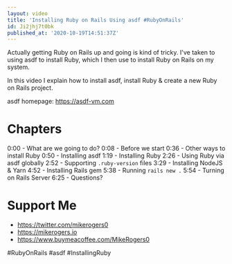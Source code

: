 ```yaml
---
layout: video
title: 'Installing Ruby on Rails Using asdf #RubyOnRails'
id: Ji2jhj7t0bk
published_at: '2020-10-19T14:51:37Z'
---
```

Actually getting Ruby on Rails up and going is kind of tricky. I've taken to using asdf to install Ruby, which I then use to install Ruby on Rails on my system.

In this video I explain how to install asdf, install Ruby & create a new Ruby on Rails project.

asdf homepage: https://asdf-vm.com

# Chapters

0:00 - What are we going to do?
0:08 - Before we start
0:36 - Other ways to install Ruby
0:50 - Installing asdf
1:19 - Installing Ruby
2:26 - Using Ruby via asdf globally
2:52 - Supporting `.ruby-version` files
3:29 - Installing NodeJS & Yarn
4:52 - Installing Rails gem
5:38 - Running `rails new .`
5:54 - Turning on Rails Server
6:25 - Questions?

# Support Me

- https://twitter.com/mikerogers0
- https://mikerogers.io
- https://www.buymeacoffee.com/MikeRogers0

#RubyOnRails
#asdf
#InstallingRuby